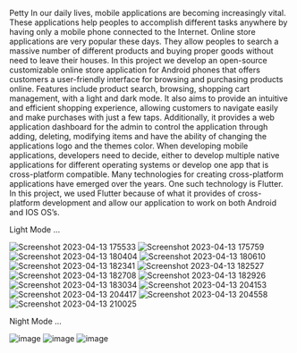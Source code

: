 Petty 
In our daily lives, mobile applications are becoming increasingly vital. These applications help peoples to accomplish different tasks anywhere by having only a mobile phone connected to the Internet. Online store applications are very popular these days. They allow peoples to search a massive number of different products and buying proper goods without need to leave their houses.
In this project we develop an open-source customizable online store application for Android phones that offers customers a user-friendly interface for browsing and purchasing products online. Features include product search, browsing, shopping cart management, with a light and dark mode. It also aims to provide an intuitive and efficient shopping experience, allowing customers to navigate easily and make purchases with just a few taps. Additionally, it provides a web application dashboard for the admin to control the application through adding, deleting, modifying items and have the ability of changing the applications logo and the themes color. 
When developing mobile applications, developers need to decide, either to develop multiple native applications for different operating systems or develop one app that is cross-platform compatible. Many technologies for creating cross-platform applications have emerged over the years. One such technology is Flutter. In this project, we used Flutter because of what it provides of cross-platform development and allow our application to work on both Android and IOS OS’s.

Light Mode ...

![Screenshot 2023-04-13 175533](https://github.com/SuraAtta/fourth-stage-project-frontend/assets/96949252/c63e0cda-92b2-4292-8513-a4886ed47992)  ![Screenshot 2023-04-13 175759](https://github.com/SuraAtta/fourth-stage-project-frontend/assets/96949252/4c94afa8-f160-4ef6-9dab-4b777f59dd48) ![Screenshot 2023-04-13 180404](https://github.com/SuraAtta/fourth-stage-project-frontend/assets/96949252/f382f1ed-8fe5-4db6-9d68-a60f2f746edd) ![Screenshot 2023-04-13 180610](https://github.com/SuraAtta/fourth-stage-project-frontend/assets/96949252/d701d1a2-c5d1-4626-a908-80d40d9dceab) ![Screenshot 2023-04-13 182341](https://github.com/SuraAtta/fourth-stage-project-frontend/assets/96949252/9069d202-b96b-43ac-b12c-cf704cfb01b0) ![Screenshot 2023-04-13 182527](https://github.com/SuraAtta/fourth-stage-project-frontend/assets/96949252/d9147db7-d659-4a7d-8e1c-aa4d98dae783) ![Screenshot 2023-04-13 182708](https://github.com/SuraAtta/fourth-stage-project-frontend/assets/96949252/c851b804-1035-4d53-ada2-023d4687f4b3) ![Screenshot 2023-04-13 182926](https://github.com/SuraAtta/fourth-stage-project-frontend/assets/96949252/0f3c5725-18ea-40cc-a722-787a11534b93) ![Screenshot 2023-04-13 183034](https://github.com/SuraAtta/fourth-stage-project-frontend/assets/96949252/be4a46a0-d51a-4647-8cea-6a2265dfec79) ![Screenshot 2023-04-13 204153](https://github.com/SuraAtta/fourth-stage-project-frontend/assets/96949252/1ef90d9a-e749-4c6b-8a39-43531139b1b7) ![Screenshot 2023-04-13 204417](https://github.com/SuraAtta/fourth-stage-project-frontend/assets/96949252/abac55ea-cdfa-4197-9a72-e61b50e01dbc) ![Screenshot 2023-04-13 204558](https://github.com/SuraAtta/fourth-stage-project-frontend/assets/96949252/f918fa06-521b-4f1a-9695-bbb8bf614a09) ![Screenshot 2023-04-13 210025](https://github.com/SuraAtta/fourth-stage-project-frontend/assets/96949252/7b319477-0969-46fd-ae61-f7e8c19467c7)


Night Mode ...

![image](https://github.com/SuraAtta/fourth-stage-project-frontend/assets/96949252/4096958d-f608-44b1-9587-c970d49ea69c) ![image](https://github.com/SuraAtta/fourth-stage-project-frontend/assets/96949252/63e689d2-4d12-4647-a59b-69629e3a4c1e) ![image](https://github.com/SuraAtta/fourth-stage-project-frontend/assets/96949252/4dca8510-db66-4f8e-9841-33125a234a43)
















